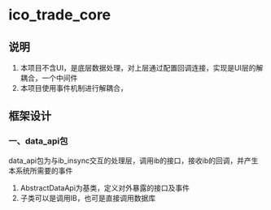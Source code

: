 # ico_trade_core
## 说明
1. 本项目不含UI，是底层数据处理，对上层通过配置回调连接，实现是UI层的解耦合，一个中间件
2. 本项目使用事件机制进行解耦合，

## 框架设计
### 一、data_api包
data_api包为与ib_insync交互的处理层，调用ib的接口，接收ib的回调，并产生本系统所需要的事件
1. AbstractDataApi为基类，定义对外暴露的接口及事件
2. 子类可以是调用IB，也可是直接调用数据库